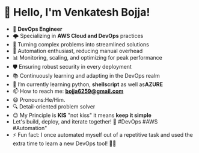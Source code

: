 # 👋 Hello, I'm Venkatesh Bojja!
- 💼 **DevOps Engineer**
- 🌩️ Specializing in **AWS Cloud and DevOps** practices
- 🚀 Turning complex problems into streamlined solutions
- 🔧 Automation enthusiast, reducing manual overhead
- 📊 Monitoring, scaling, and optimizing for peak performance
- 🛡️ Ensuring robust security in every deployment
- 📚 Continuously learning and adapting in the DevOps realm
- 🌱 I’m currently learning python, **shellscript** as well as**AZURE**
- 📫 How to reach me: **bojja6259@gmail.com**
- 😄 Pronouns:He/Him.
- 🔍 Detail-oriented problem solver
- 😉 My Principle is **KIS** "not kiss" it means **keep it simple**
- Let's build, deploy, and iterate together! 🤝 #DevOps #AWS #Automation"
- ⚡ Fun fact: I once automated myself out of a repetitive task and used the extra time to learn a new DevOps tool! 🤖💡
<!--
**bvenkydevops/bvenkydevops** is a ✨ _special_ ✨ repository because its `README.md` (this file) appears on your GitHub profile.

Here are some ideas to get you started:

- 🔭 I’m currently working on ...
- 🌱 I’m currently learning ...
- 👯 I’m looking to collaborate on ...
- 🤔 I’m looking for help with ...
- 💬 Ask me about ...
- 📫 How to reach me: ...
- 😄 Pronouns: ...
- ⚡ Fun fact: ...
-->
